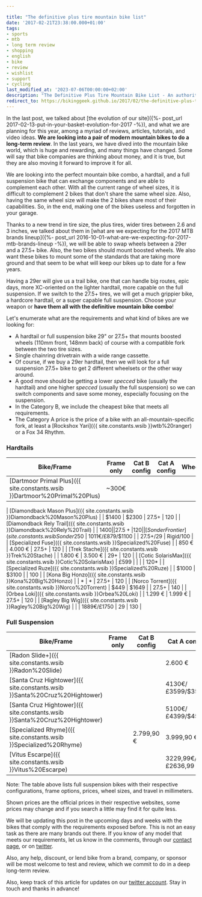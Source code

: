 ```yaml
---

title: "The definitive plus tire mountain bike list"
date: '2017-02-21T23:38:00.000+01:00'
tags:
- sports
- mtb
- long term review
- shopping
- english
- bike
- review
- wishlist
- support
- cycling
last_modified_at: '2023-07-06T00:00:00+02:00'
description: "The Definitive Plus Tire Mountain Bike List - An authoritative list of plus-sized tire options for mountain bikes."
redirect_to: https://bikinggeek.github.io/2017/02/the-definitive-plus-tire-mountain-bike-list.html
---
```


In the last post, we talked about [the evolution of our site]({%- post_url 2017-02-13-put-in-your-basket-evolution-for-2017 -%}), and what we are planning for this year, among a myriad of reviews, articles, tutorials, and video ideas. **We are looking into a pair of modern mountain bikes to do a long-term review**. In the last years, we have dived into the mountain bike world, which is huge and rewarding, and many things have changed. Some will say that bike companies are thinking about money, and it is true, but they are also moving it forward to improve it for all.

We are looking into the perfect mountain bike combo, a hardtail, and a full suspension bike that can exchange components and are able to complement each other. With all the current range of wheel sizes, it is difficult to complement 2 bikes that don't share the same wheel size. Also, having the same wheel size will make the 2 bikes share most of their capabilities. So, in the end, making one of the bikes useless and forgotten in your garage.

Thanks to a new trend in tire size, the plus tires, wider tires between 2.6 and 3 inches, we talked about them in [what are we expecting for the 2017 MTB brands lineup]({%- post_url 2016-10-01-what-are-we-expecting-for-2017-mtb-brands-lineup -%}), we will be able to swap wheels between a 29er and a 27.5+ bike. Also, the two bikes should mount boosted wheels. We also want these bikes to mount some of the standards that are taking more ground and that seem to be what will keep our bikes up to date for a few years.

Having a 29er will give us a trail bike, one that can handle big routes, epic days, more XC-oriented on the lighter hardtail, more capable on the full suspension. If we switch to the 27.5+ tires, we will get a much grippier bike, a hardcore hardtail, or a super capable full suspension. Choose your weapon or **have them all with the definitive mountain bike combo**!

Let's enumerate what are the requirements and what kind of bikes are we looking for:

- A hardtail or full suspension bike 29" or 27.5+ that mounts boosted wheels (110mm front, 148mm back) of course with a compatible fork between the two tire sizes.
- Single chainring drivetrain with a wide range cassette.
- Of course, if we buy a 29er hardtail, then we will look for a full suspension 27.5+ bike to get 2 different wheelsets or the other way around.
- A good move should be getting a lower *specced* bike (usually the hardtail) and one higher *specced* (usually the full suspension) so we can switch components and save some money, especially focusing on the suspension.
- In the Category B, we include the cheapest bike that meets all requirements.
- The Category A price is the price of a bike with an all-mountain-specific fork, at least a [Rockshox Yari]({{ site.constants.wsib }}wtb%20ranger) or a Fox 34 Rhythm.

### Hardtails

| Bike/Frame | Frame only | Cat B config | Cat A config | Wheels | Travel (mm) |
|------------|------------|--------------|--------------|--------|--------------|
| [Dartmoor Primal Plus]({{ site.constants.wsib }}Dartmoor%20Primal%20Plus) | ~300€ |              |              |        | 140*        

| [Diamondback Mason Plus]({{ site.constants.wsib }}Diamondback%20Mason%20Plus) |              | $1400        | $2300        | 27.5+  | 120          |
| [Diamondback Rely Trail]({{ site.constants.wsib }}Diamondback%20Rely%20Trail) |              | $1400        |              | 27.5+  | 120          |
| [Sonder Frontier]({{ site.constants.wsib }}Sonder%20Frontier)                 | 230€/£199/$250 | 1011€/£879/$1100 |              | 27.5+/29 | Rigid/100    |
| [Specialized Fuse]({{ site.constants.wsib }}Specialized%20Fuse)               |              | 850 €        | 4.000 €      | 27.5+  | 120          |
| [Trek Stache]({{ site.constants.wsib }}Trek%20Stache)                         |              | 1.800 €      | 3.500 €      | 29+    | 120          |
| [Cotic SolarisMax]({{ site.constants.wsib }}Cotic%20SolarisMax)               | £599       |              |              |        | 120*         |
| [Specialized Ruze]({{ site.constants.wsib }}Specialized%20Ruze)               |              | $1000        | $3100        |        | 100          |
| [Kona Big Honzo]({{ site.constants.wsib }}Kona%20Big%20Honzo)                 |              | *            | *            | 27.5+  | 120          |
| [Norco Torrent]({{ site.constants.wsib }}Norco%20Torrent)                     | $449       | $1649        |              | 27.5+  | 140          |
| [Orbea Loki]({{ site.constants.wsib }}Orbea%20Loki)                           |              | 1.299 €      | 1.999 €      | 27.5+  | 120          |
| [Ragley Big Wig]({{ site.constants.wsib }}Ragley%20Big%20Wig)                 |              |              | 1889€/£1750  | 29     | 130          |

### Full Suspension

| Bike/Frame                                                      | Frame only | Cat B config | Cat A config | Wheels | Travel (mm) |
|-----------------------------------------------------------------|-------------|--------------|--------------|--------|--------------|
| [Radon Slide+]({{ site.constants.wsib }}Radon%20Slide)               |             |              | 2.600 €      | 27,5+  | 140          |
| [Santa Cruz Hightower]({{ site.constants.wsib }}Santa%20Cruz%20Hightower) |             |              | 4130€/£3599/$3599  | 29     | 140          |
| [Santa Cruz Hightower]({{ site.constants.wsib }}Santa%20Cruz%20Hightower) |             |              | 5100€/£4399/$4599  | 27,5+  | 150          |
| [Specialized Rhyme]({{ site.constants.wsib }}Specialized%20Rhyme)   |             | 2.799,90 €   | 3.999,90 €   | 27,5+  | 150          |
| [Vitus Escarpe]({{ site.constants.wsib }}Vitus%20Escarpe)             |             |              | 3229,99€/£2636,99 | 29     | 150          |

Note: The table above lists full suspension bikes with their respective configurations, frame options, prices, wheel sizes, and travel in millimeters.

Shown prices are the official prices in their respective websites, some prices may change and if you search a little may find it for quite less.

We will be updating this post in the upcoming days and weeks with the bikes that comply with the requirements exposed before. This is not an easy task as there are many brands out there. If you know of any model that meets our requirements, let us know in the comments, through our [contact page](/about.html), or on [twitter](https://twitter.com/criticthinking).

Also, any help, discount, or lend bike from a brand, company, or sponsor will be most welcome to test and review, which we commit to do in a deep long-term review.

Also, keep track of this article for updates on our [twitter account](https://twitter.com/criticthinking). Stay in touch and thanks in advance!
